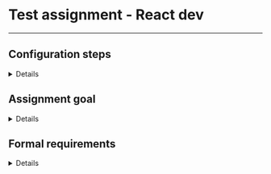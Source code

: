 # Test assignment - React dev

***

## Configuration steps

<details>

* Have this README.md present 
* Set your application with React up - you can use any boilerplate

</details>

## Assignment goal

<details>

The goal of this assignment is to set up a functioning React application, with access to resources over GraphQL, and create a simple Pokedex app.

</details>

## Formal requirements

<details>

***KEEP IN MIND***
Try not to spend more than about 4-6 hours on this task. Please keep in mind that keeping the code clean, easily-readable and as close to production quality as possible is also a goal of this task. Package choice for solution of this task is up to you.



***TECHNICAL REQUIREMENTS***
* your application should be accessible via **yarn dev**
* you should utilize PokeAPI gql backend for this task
* your application will consist of two views: list of pokemons, pokemon details
* list of pokemons should
  * contain cards that have the pokemon name, type, image, and a button leading to details page for that pokemon
  * be paginated - user can navigate between different pages
* pokemon details should
  * contain more information than the list view, giving a detailed overview of that pokemon, f.e. its generation, some flavor text, names in different languages
* components should be reusable where possible


</details>